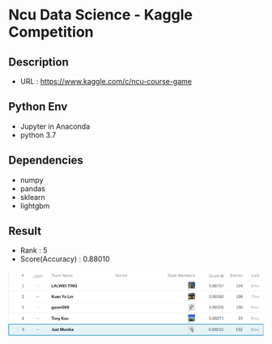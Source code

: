 Ncu Data Science - Kaggle Competition
==
## Description
* URL : https://www.kaggle.com/c/ncu-course-game

## Python Env
* Jupyter in Anaconda
* python 3.7


## Dependencies
* numpy
* pandas
* sklearn
* lightgbm


## Result
* Rank : 5
* Score(Accuracy) : 0.88010

<img src="./KaggleResult.png"/>